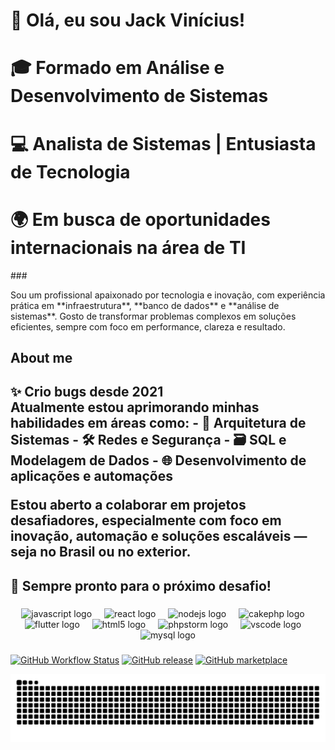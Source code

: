 <h1 align="left">👋 Olá, eu sou Jack Vinícius!</h1>
<h1 align="left">🎓 Formado em Análise e Desenvolvimento de Sistemas</h1>
<h1 align="left">💻 Analista de Sistemas | Entusiasta de Tecnologia</h1>
<h1 align="left">🌍 Em busca de oportunidades internacionais na área de TI</h1>
###

<p align="left">Sou um profissional apaixonado por tecnologia e inovação, com experiência prática em **infraestrutura**, **banco de dados** e **análise de sistemas**. Gosto de transformar problemas complexos em soluções eficientes, sempre com foco em performance, clareza e resultado.
</p>

###
<h2 align="left">About me</h2>

###
<h2 align="left">✨ Crio bugs desde 2021<br>Atualmente estou aprimorando minhas habilidades em áreas como:
- 🔧 Arquitetura de Sistemas
- 🛠️ Redes e Segurança
- 🗃️ SQL e Modelagem de Dados
- 🌐 Desenvolvimento de aplicações e automações

Estou aberto a colaborar em projetos desafiadores, especialmente com foco em **inovação, automação e soluções escaláveis** — seja no Brasil ou no exterior.</h2>

###
<h2 align="left">🚀 Sempre pronto para o próximo desafio!</h2>

###

<div align="center">
  <img src="https://cdn.jsdelivr.net/gh/devicons/devicon/icons/javascript/javascript-original.svg" height="40" alt="javascript logo"  />
  <img width="12" />
  <img src="https://cdn.jsdelivr.net/gh/devicons/devicon/icons/react/react-original.svg" height="40" alt="react logo"  />
  <img width="12" />
  <img src="https://cdn.jsdelivr.net/gh/devicons/devicon/icons/nodejs/nodejs-original.svg" height="40" alt="nodejs logo"  />
  <img width="12" />
  <img src="https://cdn.jsdelivr.net/gh/devicons/devicon/icons/cakephp/cakephp-original.svg" height="40" alt="cakephp logo"  />
  <img width="12" />
  <img src="https://cdn.jsdelivr.net/gh/devicons/devicon/icons/flutter/flutter-original.svg" height="40" alt="flutter logo"  />
  <img width="12" />
  <img src="https://cdn.jsdelivr.net/gh/devicons/devicon/icons/html5/html5-original.svg" height="40" alt="html5 logo"  />
  <img width="12" />
  <img src="https://cdn.jsdelivr.net/gh/devicons/devicon/icons/phpstorm/phpstorm-original.svg" height="40" alt="phpstorm logo"  />
  <img width="12" />
  <img src="https://cdn.jsdelivr.net/gh/devicons/devicon/icons/vscode/vscode-original.svg" height="40" alt="vscode logo"  />
  <img width="12" />
  <img src="https://cdn.jsdelivr.net/gh/devicons/devicon/icons/mysql/mysql-original.svg" height="40" alt="mysql logo"  />
  
</div>

###


[![GitHub Workflow Status](https://img.shields.io/github/actions/workflow/status/platane/platane/main.yml?label=action&style=flat-square)](https://github.com/Platane/Platane/actions/workflows/main.yml)
[![GitHub release](https://img.shields.io/github/release/platane/snk.svg?style=flat-square)](https://github.com/platane/snk/releases/latest)
[![GitHub marketplace](https://img.shields.io/badge/marketplace-snake-blue?logo=github&style=flat-square)](https://github.com/marketplace/actions/generate-snake-game-from-github-contribution-grid)


<picture>
  <source
    media="(prefers-color-scheme: dark)"
    srcset="https://raw.githubusercontent.com/platane/snk/output/github-contribution-grid-snake-dark.svg"
  />
  <source
    media="(prefers-color-scheme: light)"
    srcset="https://raw.githubusercontent.com/platane/snk/output/github-contribution-grid-snake.svg"
  />
  <img
    alt="github contribution grid snake animation"
    src="https://raw.githubusercontent.com/platane/snk/output/github-contribution-grid-snake.svg"
  />
</picture>

###
